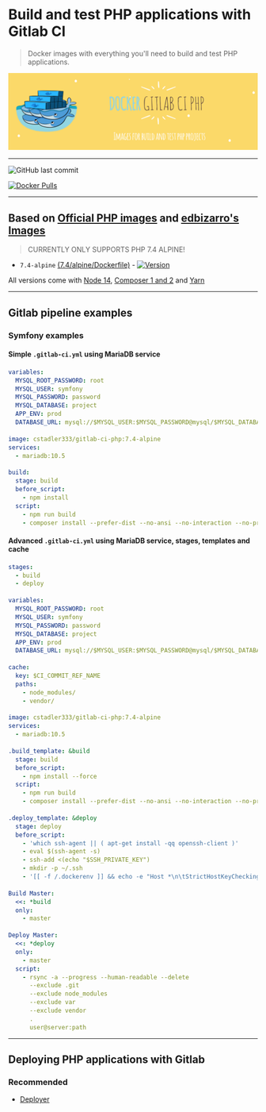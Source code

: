 # Build and test PHP applications with Gitlab CI

> Docker images with everything you'll need to build and test PHP applications.

![Logo](https://raw.githubusercontent.com/cstadler333/gitlab-ci-php/master/gitlab-ci-php.png)

---

![GitHub last commit](https://img.shields.io/github/last-commit/cstadler333/gitlab-ci-php.svg?style=for-the-badge&logo=git)

[![Docker Pulls](https://img.shields.io/docker/pulls/cstadler333/gitlab-ci-php.svg?style=for-the-badge&logo=docker)](https://hub.docker.com/r/cstadler333/gitlab-ci-php/)

---

## Based on [Official PHP images](https://hub.docker.com/_/php/) and [edbizarro's Images](https://github.com/edbizarro/gitlab-ci-pipeline-php)

> CURRENTLY ONLY SUPPORTS PHP 7.4 ALPINE!

- `7.4-alpine` [(7.4/alpine/Dockerfile)](https://github.com/cstadler333/gitlab-ci-php/blob/master/php/7.4/alpine/Dockerfile) - [![Version](https://img.shields.io/docker/v/cstadler333/gitlab-ci-php/7.4-alpine?style=for-the-badge&logo=docker)](https://hub.docker.com/r/cstadler333/gitlab-ci-php/tags?name=7.4-alpine)

All versions come with [Node 14](https://nodejs.org/en/), [Composer 1 and 2](https://getcomposer.org/) and [Yarn](https://yarnpkg.com)

---

## Gitlab pipeline examples

### Symfony examples

#### Simple `.gitlab-ci.yml` using MariaDB service

```yaml
variables:
  MYSQL_ROOT_PASSWORD: root
  MYSQL_USER: symfony
  MYSQL_PASSWORD: password
  MYSQL_DATABASE: project
  APP_ENV: prod
  DATABASE_URL: mysql://$MYSQL_USER:$MYSQL_PASSWORD@mysql/$MYSQL_DATABASE

image: cstadler333/gitlab-ci-php:7.4-alpine
services:
  - mariadb:10.5

build:
  stage: build
  before_script:
    - npm install
  script:
    - npm run build
    - composer install --prefer-dist --no-ansi --no-interaction --no-progress
```

#### Advanced `.gitlab-ci.yml` using MariaDB service, stages, templates and cache

```yaml
stages:
  - build
  - deploy

variables:
  MYSQL_ROOT_PASSWORD: root
  MYSQL_USER: symfony
  MYSQL_PASSWORD: password
  MYSQL_DATABASE: project
  APP_ENV: prod
  DATABASE_URL: mysql://$MYSQL_USER:$MYSQL_PASSWORD@mysql/$MYSQL_DATABASE

cache:
  key: $CI_COMMIT_REF_NAME
  paths:
    - node_modules/
    - vendor/

image: cstadler333/gitlab-ci-php:7.4-alpine
services:
  - mariadb:10.5

.build_template: &build
  stage: build
  before_script:
    - npm install --force
  script:
    - npm run build
    - composer install --prefer-dist --no-ansi --no-interaction --no-progress

.deploy_template: &deploy
  stage: deploy
  before_script:
    - 'which ssh-agent || ( apt-get install -qq openssh-client )'
    - eval $(ssh-agent -s)
    - ssh-add <(echo "$SSH_PRIVATE_KEY")
    - mkdir -p ~/.ssh
    - '[[ -f /.dockerenv ]] && echo -e "Host *\n\tStrictHostKeyChecking no\n\n" > ~/.ssh/config'

Build Master:
  <<: *build
  only:
    - master

Deploy Master:
  <<: *deploy
  only:
    - master
  script:
    - rsync -a --progress --human-readable --delete
      --exclude .git
      --exclude node_modules
      --exclude var
      --exclude vendor
      .
      user@server:path
```

---

## Deploying PHP applications with Gitlab

### Recommended

- [Deployer](https://deployer.org/docs/7.x/recipe/symfony)